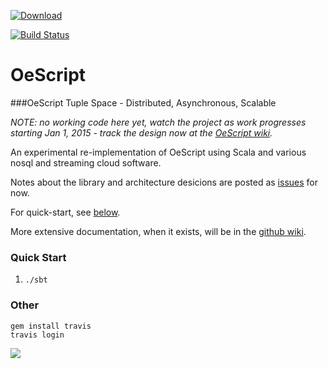 [ ![Download](https://api.bintray.com/packages/navicore/maven/oescript_core/images/download.svg) ](https://bintray.com/navicore/maven/oescript_core/_latestVersion)

[![Build Status](https://travis-ci.org/navicore/OeScript.svg?branch=master)](https://travis-ci.org/navicore/OeScript)

OeScript
========

[decisions-blog]: https://github.com/navicore/OeScript/labels/blog  "Decisions Blog"
[oescript-wiki]: https://github.com/navicore/oescript/wiki  "OeScript Wiki"

###OeScript Tuple Space - Distributed, Asynchronous, Scalable

_NOTE: no working code here yet, watch the project as work progresses starting Jan 1, 2015 - track the design now at the [OeScript wiki][oescript-wiki]._

An experimental re-implementation of OeScript using Scala and various nosql and streaming cloud software.

Notes about the library and architecture desicions are posted as [issues][decisions-blog] for now.

For quick-start, see [below](#quick-start).

More extensive documentation, when it exists, will be in the [github wiki][oescript-wiki].

### Quick Start

1. `./sbt`


### Other

```
gem install travis
travis login
```

<a href='https://bintray.com/navicore/maven/oescript-core/view?source=watch' alt='Get automatic notifications about new "oescript-core" versions'><img src='https://www.bintray.com/docs/images/bintray_badge_color.png'></a>


